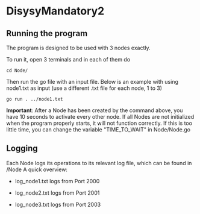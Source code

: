 # DisysyMandatory2

## Running the program

The program is designed to be used with 3 nodes exactly.

To run it, open 3 terminals and in each of them do

```
cd Node/
```

Then run the go file with an input file.
Below is an example with using node1.txt as input (use a different .txt file for each node, 1 to 3)

```
go run . ../node1.txt
```

**Important**: After a Node has been created by the command above, you have 10 seconds to activate every other node. If all Nodes are not initialized when the program properly starts, it will not function correctly.
If this is too little time, you can change the variable "TIME_TO_WAIT" in Node/Node.go
## Logging

Each Node logs its operations to its relevant log file, which can be found in /Node
A quick overview:

- log_node1.txt logs from Port 2000

- log_node2.txt logs from Port 2001

- log_node3.txt logs from Port 2003
